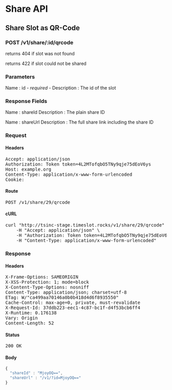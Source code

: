 # Share API

## Share Slot as QR-Code

### POST /v1/share/:id/qrcode

returns 404 if slot was not found

returns 422 if slot could not be shared



### Parameters

Name : id *- required -*
Description : The id of the slot


### Response Fields

Name : shareId
Description : The plain share ID

Name : shareUrl
Description : The full share link including the share ID

### Request

#### Headers

<pre>Accept: application/json
Authorization: Token token=4L2MTofqbO5TNy9qje75dEoV6ys
Host: example.org
Content-Type: application/x-www-form-urlencoded
Cookie: </pre>

#### Route

<pre>POST /v1/share/29/qrcode</pre>

#### cURL

<pre class="request">curl &quot;http://tsinc-stage.timeslot.rocks/v1/share/29/qrcode&quot; -d &#39;&#39; -X POST \
	-H &quot;Accept: application/json&quot; \
	-H &quot;Authorization: Token token=4L2MTofqbO5TNy9qje75dEoV6ys&quot; \
	-H &quot;Content-Type: application/x-www-form-urlencoded&quot;</pre>

### Response

#### Headers

<pre>X-Frame-Options: SAMEORIGIN
X-XSS-Protection: 1; mode=block
X-Content-Type-Options: nosniff
Content-Type: application/json; charset=utf-8
ETag: W/&quot;ca499aa70146a0b0b418d4d6f8935550&quot;
Cache-Control: max-age=0, private, must-revalidate
X-Request-Id: 37ddb223-eec1-4c87-bc1f-d4f53bcb6ff4
X-Runtime: 0.176138
Vary: Origin
Content-Length: 52</pre>

#### Status

<pre>200 OK</pre>

#### Body

```javascript
{
  "shareId" : "MjoyOQ==",
  "shareUrl" : "/v1/?id=MjoyOQ=="
}
```
